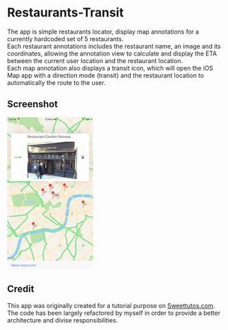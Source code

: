 # Restaurants-Transit
The app is simple restaurants locator, display map annotations for a currently hardcoded set of 5 restaurants.  
Each restaurant annotations includes the restaurant name, an image and its coordinates, allowing the annotation view to calculate and display the ETA between the current user location and the restaurant location.  
Each map annotation also displays a transit icon, which will open the iOS Map app with a direction mode (transit) and the restaurant location to automatically the route to the user.

## Screenshot
<img src="https://github.com/jeremybroutin/Restaurants-Transit/blob/master/restaurants_transit_screenshot.png" width="200px">

## Credit
This app was originally created for a tutorial purpose on [Sweettutos.com][1].  
The code has been largely refactored by myself in order to provide a better architecture and divise responsibilities.

[1]: http://sweettutos.com/2016/01/21/swift-mapkit-tutorial-series-how-to-customize-the-map-annotations-callout-request-a-transit-eta-and-launch-the-transit-directions-to-your-destination/
